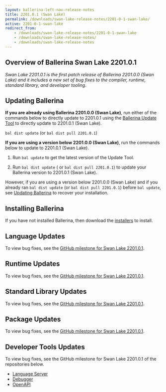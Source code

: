 ```yaml
---
layout: ballerina-left-nav-release-notes
title: 2201.0.1 (Swan Lake) 
permalink: /downloads/swan-lake-release-notes/2201-0-1-swan-lake/
active: 2201-0-1-swan-lake
redirect_from: 
    - /downloads/swan-lake-release-notes/2201-0-1-swan-lake
    - /downloads/swan-lake-release-notes/
    - /downloads/swan-lake-release-notes
---
```


## Overview of Ballerina Swan Lake 2201.0.1

<em>Swan Lake 2201.0.1 is the first patch release of Ballerina 2201.0.0 (Swan Lake) and it includes a new set of bug fixes to the compiler, runtime, standard library, and developer tooling.</em> 

## Updating Ballerina

**If you are already using Ballerina 2201.0.0 (Swan Lake)**, run either of the commands below to directly update to 2201.0.1 using the [Ballerina Update Tool](/learn/cli-documentation/update-tool/) to directly update to 2201.0.1 (Swan Lake).

`bal dist update` (or `bal dist pull 2201.0.1`)

**If you are using a version below 2201.0.0 (Swan Lake)**, run the commands below to update to 2201.0.1 (Swan Lake).

1. Run `bal update` to get the latest version of the Update Tool.

2. Run `bal dist update` ( or `bal dist pull 2201.0.1`) to update your Ballerina version to 2201.0.1 (Swan Lake).

However, if you are using a version below 2201.0.0 (Swan Lake) and if you already ran `bal dist update` (or `bal dist pull 2201.0.1`) before `bal update`, see [Updating Ballerina](/downloads/swan-lake-release-notes/2201-0-0-swan-lake/#troubleshooting) to recover your installation.

## Installing Ballerina

If you have not installed Ballerina, then download the [installers](/downloads/#swanlake) to install.

## Language Updates

To view bug fixes, see the [GitHub milestone for Swan Lake 2201.0.1](https://github.com/ballerina-platform/ballerina-lang/issues?q=is%3Aissue+milestone%3A%22Ballerina+2201.0.1%22+is%3Aclosed).

## Runtime Updates

To view bug fixes, see the [GitHub milestone for Swan Lake 2201.0.1](https://github.com/ballerina-platform/ballerina-lang/issues?q=is%3Aissue+is%3Aclosed+label%3AType%2FBug+label%3ATeam%2FjBallerina+milestone%3A%22Ballerina+2201.0.1%22).

## Standard Library Updates

To view bug fixes, see the [GitHub milestone for Swan Lake 2201.0.1](https://github.com/ballerina-platform/ballerina-standard-library/issues?q=is%3Aclosed+is%3Aissue+milestone%3A%22Swan+Lake+2201.0.1%22+label%3AType%2FBug).

## Package Updates

To view bug fixes, see the [GitHub milestone for Swan Lake 2201.0.1](https://github.com/ballerina-platform/ballerina-lang/issues?q=is%3Aissue+label%3AArea%2FProjectAPI+milestone%3A%22Ballerina+2201.0.1%22+is%3Aclosed).

## Developer Tools Updates

To view bug fixes, see the GitHub milestone for Swan Lake 2201.0.1 of the repositories below.

- [Language Server](https://github.com/ballerina-platform/ballerina-lang/issues?q=is%3Aissue+is%3Aclosed+label%3ATeam%2FLanguageServer+milestone%3A%22Ballerina+2201.0.1%22+)
- [Debugger](https://github.com/ballerina-platform/ballerina-lang/issues?q=is%3Aissue+is%3Aclosed+label%3ATeam%2FLanguageServer+milestone%3A%22Ballerina+2201.0.1%22+label%3AType%2FBug)
- [OpenAPI](https://github.com/ballerina-platform/openapi-tools/issues?q=is%3Aissue+label%3AType%2FBug+milestone%3A1.0.1+is%3Aclosed)

<!-- <style>.cGitButtonContainer, .cBallerinaTocContainer {display:none;}</style> -->
